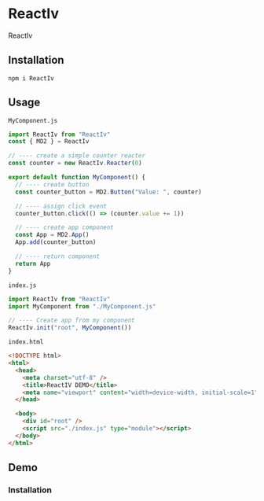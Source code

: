 # ReactIv

ReactIv

## Installation

`npm i ReactIv`

## Usage

`MyComponent.js`

```javascript
import ReactIv from "ReactIv"
const { MD2 } = ReactIv

// ---- create a simple counter reacter
const counter = new ReactIv.Reacter(0)

export default function MyComponent() {
  // ---- create button
  const counter_button = MD2.Button("Value: ", counter)

  // ---- assign click event
  counter_button.click(() => (counter.value += 1))

  // ---- create app component
  const App = MD2.App()
  App.add(counter_button)

  // ---- return component
  return App
}
```

`index.js`

```javascript
import ReactIv from "ReactIv"
import MyComponent from "./MyComponent.js"

// ---- Create app from my component
ReactIv.init("root", MyComponent())
```

`index.html`

```html
<!DOCTYPE html>
<html>
  <head>
    <meta charset="utf-8" />
    <title>ReactIV DEMO</title>
    <meta name="viewport" content="width=device-width, initial-scale=1" />
  </head>

  <body>
    <div id="root" />
    <script src="./index.js" type="module"></script>
  </body>
</html>
```

## Demo

### Installation
